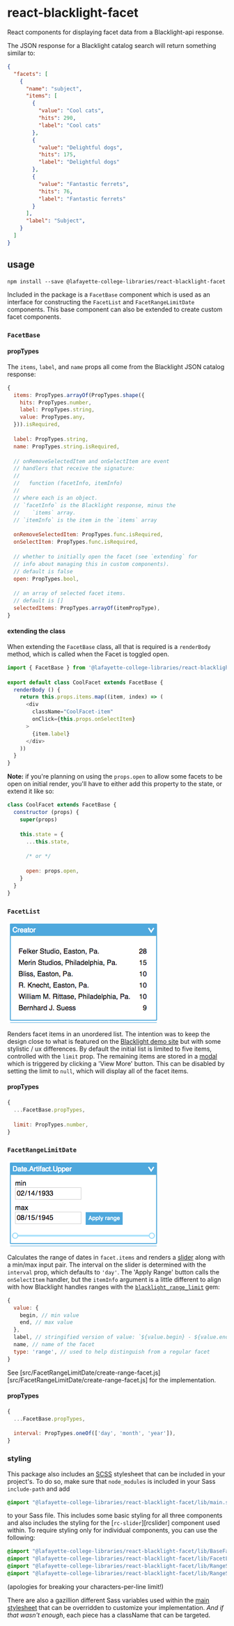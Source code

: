react-blacklight-facet
======================

React components for displaying facet data from a Blacklight-api response.

The JSON response for a Blacklight catalog search will return something
similar to:

```json
{
  "facets": [
    {
      "name": "subject",
      "items": [
        {
          "value": "Cool cats",
          "hits": 290,
          "label": "Cool cats"
        },
        {
          "value": "Delightful dogs",
          "hits": 175,
          "label": "Delightful dogs"
        },
        {
          "value": "Fantastic ferrets",
          "hits": 76,
          "label": "Fantastic ferrets"
        }
      ],
      "label": "Subject",
    }
  ]
}
```

usage
-----

```
npm install --save @lafayette-college-libraries/react-blacklight-facet
```

Included in the package is a `FacetBase` component which is used as an
interface for constructing the `FacetList` and `FacetRangeLimitDate`
components. This base component can also be extended to create custom
facet components.

### `FacetBase`

#### propTypes

The `items`, `label`, and `name` props all come from the Blacklight
JSON catalog response:

```javascript
{
  items: PropTypes.arrayOf(PropTypes.shape({
    hits: PropTypes.number,
    label: PropTypes.string,
    value: PropTypes.any,
  })).isRequired,

  label: PropTypes.string,
  name: PropTypes.string.isRequired,

  // onRemoveSelectedItem and onSelectItem are event
  // handlers that receive the signature:
  //
  //   function (facetInfo, itemInfo)
  //
  // where each is an object.
  // `facetInfo` is the Blacklight response, minus the
  //    `items` array.
  // `itemInfo` is the item in the `items` array

  onRemoveSelectedItem: PropTypes.func.isRequired,
  onSelectItem: PropTypes.func.isRequired,

  // whether to initially open the facet (see `extending` for
  // info about managing this in custom components).
  // default is false
  open: PropTypes.bool,

  // an array of selected facet items.
  // default is []
  selectedItems: PropTypes.arrayOf(itemPropType),
}
```

#### extending the class

When extending the `FacetBase` class, all that is required is a
`renderBody` method, which is called when the Facet is toggled open.

```javascript
import { FacetBase } from '@lafayette-college-libraries/react-blacklight-facet'

export default class CoolFacet extends FacetBase {
  renderBody () {
    return this.props.items.map((item, index) => (
      <div
        className="CoolFacet-item"
        onClick={this.props.onSelectItem}
      >
        {item.label}
      </div>
    ))
  }
}

```

**Note:** if you're planning on using the `props.open` to allow some
facets to be open on initial render, you'll have to either add this
property to the state, or extend it like so:

```javascript
class CoolFacet extends FacetBase {
  constructor (props) {
    super(props)

    this.state = {
      ...this.state,

      /* or */

      open: props.open,
    }
  }
}
```

### `FacetList`

![FacetList with no limit](media/screenshot-facet-list.png)

Renders facet items in an unordered list. The intention was to keep the design
close to what is featured on the [Blacklight demo site][blacklight-demo] but
with some stylistic / ux differences. By default the initial list is limited
to five items, controlled with the `limit` prop. The remaining items are stored
in a [modal][react-modal] which is triggered by clicking a 'View More' button. This can be
disabled by setting the limit to `null`, which will display all of the facet items.

#### propTypes

```javascript
{
  ...FacetBase.propTypes,

  limit: PropTypes.number,
}
```

### `FacetRangeLimitDate`

![FacetRangeLimitDate](media/screenshot-facet-range-date.png)

Calculates the range of dates in `facet.items` and renders a [slider][rc-slider]
along with a min/max input pair. The interval on the slider is determined
with the `interval` prop, which defaults to `'day'`. The 'Apply Range' button
calls the `onSelectItem` handler, but the `itemInfo` argument is a little different
to align with how Blacklight handles ranges with the
[`blacklight_range_limit`][blacklight-range-limit] gem:

```javascript
{
  value: {
    begin, // min value
    end, // max value
  },
  label, // stringified version of value: `${value.begin} - ${value.end}`
  name, // name of the facet
  type: 'range', // used to help distinguish from a regular facet
}
```

See [src/FacetRangeLimitDate/create-range-facet.js][src/FacetRangeLimitDate/create-range-facet.js]
for the implementation.

#### propTypes

```javascript
{
  ...FacetBase.propTypes,

  interval: PropTypes.oneOf(['day', 'month', 'year']),
}
```

### styling

This package also includes an [SCSS][sass] stylesheet that can
be included in your project's. To do so, make sure that
`node_modules` is included in your Sass `include-path` and add

```scss
@import "@lafayette-college-libraries/react-blacklight-facet/lib/main.scss";
```

to your Sass file. This includes some basic styling for all three components
and also includes the styling for the [`rc-slider`][rcslider] component used
within. To require styling only for individual components, you can
use the following:

```scss
@import "@lafayette-college-libraries/react-blacklight-facet/lib/BaseFacet/style";
@import "@lafayette-college-libraries/react-blacklight-facet/lib/FacetList/style";
@import "@lafayette-college-libraries/react-blacklight-facet/lib/RangeSliderDate/rc-slider";
@import "@lafayette-college-libraries/react-blacklight-facet/lib/RangeSliderDate/style";
```

(apologies for breaking your characters-per-line limit!)

There are also a gazillion different Sass variables used within the
[main stylesheet][main.scss] that can be overridden to customize your
implementation. _And if that wasn't enough_, each piece has a className
that can be targeted.

[blacklight-demo]: https://demo.projectblacklight.org
[blacklight-range-limit]: https://github.com/projectblacklight/blacklight_range_limit
[main.scss]: src/main.scss
[rc-slider]: https://github.com/react-component/slider
[react-modal]: https://github.com/reactjs/react-modal
[sass]: http://sass-lang.com
